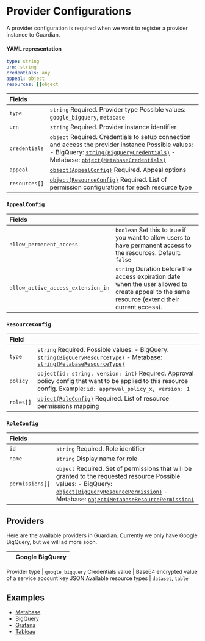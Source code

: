 # Provider Configurations

A provider configuration is required when we want to register a provider instance to Guardian.

#### YAML representation

```yaml
type: string
urn: string
credentials: any
appeal: object
resources: []object
```

| Fields |  |
| :--- | :--- |
| `type` | `string`   Required. Provider type   Possible values: `google_bigquery`, `metabase` |
| `urn` | `string`   Required. Provider instance identifier |
| `credentials` | `object`   Required. Credentials to setup connection and access the provider instance    Possible values:   - BigQuery: [`string(BigQueryCredentials)`]()   - Metabase: [`object(MetabaseCredentials)`]() |
| `appeal` | [`object(AppealConfig)`](provider-config.md#appealconfig)   Required. Appeal options |
| `resources[]` | [`object(ResourceConfig)`](provider-config.md#resourceconfig)   Required. List of permission configurations for each resource type |

### `AppealConfig`

| Fields |  |
| :--- | :--- |
| `allow_permanent_access` | `boolean`   Set this to true if you want to allow users to have permanent access to the resources. Default: `false` |
| `allow_active_access_extension_in` | `string`   Duration before the access expiration date when the user allowed to create appeal to the same resource \(extend their current access\). |

### `ResourceConfig`

| Field |  |
| :--- | :--- |
| `type` | `string`   Required.    Possible values:   - BigQuery: [`string(BigQueryResourceType)`]()   - Metabase: [`string(MetabaseResourceType)`]() |
| `policy` | `object(id: string, version: int)`   Required. Approval policy config that want to be applied to this resource config. Example: `id: approval_policy_x, version: 1` |
| `roles[]` | [`object(RoleConfig)`](provider-config.md#roleconfig)   Required. List of resource permissions mapping |

### `RoleConfig`

| Fields |  |
| :--- | :--- |
| `id` | `string`   Required. Role identifier |
| `name` | `string`   Display name for role |
| `permissions[]` | `object`   Required. Set of permissions that will be granted to the requested resource    Possible values:   - BigQuery: [`object(BigQueryResourcePermission)`]()   - Metabase: [`object(MetabaseResourcePermission)`]() |

## Providers

Here are the available providers in Guardian. Currently we only have Google BigQuery, but we will ad more soon.

|  | Google BigQuery |
| :--- | :--- |


Provider type \| `google_bigquery` Credentials value \| Base64 encrypted value of a service account key JSON Available resource types \| `dataset`, `table`

## Examples

* [Metabase]()
* [BigQuery]()
* [Grafana]()
* [Tableau]()

